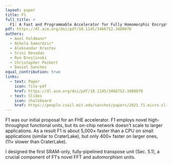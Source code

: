 ```yaml
---
layout: paper
title: F1
full_title: >
  F1: A Fast and Programmable Accelerator for Fully Homomorphic Encryption
pdf: https://dl.acm.org/doi/pdf/10.1145/3466752.3480070
authors:
  - Axel Feldmann*
  - Nikola Samardzic*
  - Aleksandar Krastev
  - Srini Devadas
  - Ron Dreslinski
  - Christopher Peikert
  - Daniel Sanchez
equal_contribution: true
links:
  - text: Paper
    icon: file-pdf
    href: https://dl.acm.org/doi/pdf/10.1145/3466752.3480070
  - text: Slides
    icon: chalkboard
    href: https://people.csail.mit.edu/sanchez/papers/2021.f1.micro.slides.pdf
---
```

F1 was our initial proposal for an FHE accelerator.
F1 employs novel high-throughput functional units, but its on-chip network
doesn't scale to larger applications.
As a result F1 is about 5,000× faster than a CPU on small applications (similar
to CraterLake), but only 400× faster on larger ones, (11× slower than CraterLake).

I designed the first SRAM-only, fully-pipelined transpose unit (Sec. 5.1), a
crucial component of F1's novel FFT and automorphism units.

